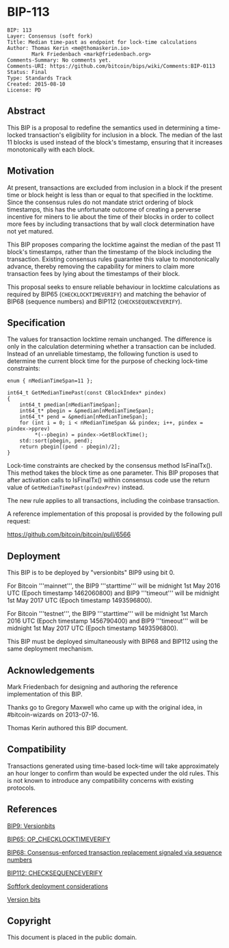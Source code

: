 # BIP-113

    BIP: 113
    Layer: Consensus (soft fork)
    Title: Median time-past as endpoint for lock-time calculations
    Author: Thomas Kerin <me@thomaskerin.io>
            Mark Friedenbach <mark@friedenbach.org>
    Comments-Summary: No comments yet.
    Comments-URI: https://github.com/bitcoin/bips/wiki/Comments:BIP-0113
    Status: Final
    Type: Standards Track
    Created: 2015-08-10
    License: PD

## Abstract

This BIP is a proposal to redefine the semantics used in determining a time-locked transaction's eligibility for inclusion in a block.
The median of the last 11 blocks is used instead of the block's timestamp, ensuring that it increases monotonically with each block.

## Motivation

At present, transactions are excluded from inclusion in a block if the present time or block height is less than or equal to that specified in the locktime.
Since the consensus rules do not mandate strict ordering of block timestamps, this has the unfortunate outcome of creating a perverse incentive for miners to lie about the time of their blocks in order to collect more fees by including transactions that by wall clock determination have not yet matured.

This BIP proposes comparing the locktime against the median of the past 11 block's timestamps, rather than the timestamp of the block including the transaction.
Existing consensus rules guarantee this value to monotonically advance, thereby removing the capability for miners to claim more transaction fees by lying about the timestamps of their block.

This proposal seeks to ensure reliable behaviour in locktime calculations as required by BIP65 (`CHECKLOCKTIMEVERIFY`) and matching the behavior of BIP68 (sequence numbers) and BIP112 (`CHECKSEQUENCEVERIFY`).

## Specification

The values for transaction locktime remain unchanged.
The difference is only in the calculation determining whether a transaction can be included.
Instead of an unreliable timestamp, the following function is used to determine the current block time for the purpose of checking lock-time constraints:

    enum { nMedianTimeSpan=11 };
    
    int64_t GetMedianTimePast(const CBlockIndex* pindex)
    {
        int64_t pmedian[nMedianTimeSpan];
        int64_t* pbegin = &pmedian[nMedianTimeSpan];
        int64_t* pend = &pmedian[nMedianTimeSpan];
        for (int i = 0; i < nMedianTimeSpan && pindex; i++, pindex = pindex->pprev)
             *(--pbegin) = pindex->GetBlockTime();
        std::sort(pbegin, pend);
        return pbegin[(pend - pbegin)/2];
    }

Lock-time constraints are checked by the consensus method IsFinalTx().
This method takes the block time as one parameter.
This BIP proposes that after activation calls to IsFinalTx() within consensus code use the return value of `GetMedianTimePast(pindexPrev)` instead.

The new rule applies to all transactions, including the coinbase transaction.

A reference implementation of this proposal is provided by the following pull request:

https://github.com/bitcoin/bitcoin/pull/6566

## Deployment

This BIP is to be deployed by "versionbits" BIP9 using bit 0.

For Bitcoin '''mainnet''', the BIP9 '''starttime''' will be midnight 1st May 2016 UTC (Epoch timestamp 1462060800) and BIP9 '''timeout''' will be midnight 1st May 2017 UTC (Epoch timestamp 1493596800).

For Bitcoin '''testnet''', the BIP9 '''starttime''' will be midnight 1st March 2016 UTC (Epoch timestamp 1456790400) and BIP9 '''timeout''' will be midnight 1st May 2017 UTC (Epoch timestamp 1493596800).

This BIP must be deployed simultaneously with BIP68 and BIP112 using the same deployment mechanism.

## Acknowledgements

Mark Friedenbach for designing and authoring the reference implementation of this BIP.

Thanks go to Gregory Maxwell who came up with the original idea, in #bitcoin-wizards on 2013-07-16.

Thomas Kerin authored this BIP document.

## Compatibility

Transactions generated using time-based lock-time will take approximately an hour longer to confirm than would be expected under the old rules.
This is not known to introduce any compatibility concerns with existing protocols.

## References

[BIP9: Versionbits](/protocol/forks/bip-0009)

[BIP65: OP_CHECKLOCKTIMEVERIFY](/protocol/forks/bip-0065)

[BIP68: Consensus-enforced transaction replacement signaled via sequence numbers](/protocol/forks/bip-0068)

[BIP112: CHECKSEQUENCEVERIFY](/protocol/forks/bip-0112)

[Softfork deployment considerations](http://lists.linuxfoundation.org/pipermail/bitcoin-dev/2015-August/010396.html)

[Version bits](https://gist.github.com/sipa/bf69659f43e763540550)

## Copyright

This document is placed in the public domain.
